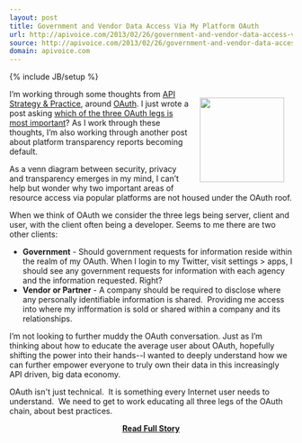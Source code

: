 ```yaml
---
layout: post
title: Government and Vendor Data Access Via My Platform OAuth
url: http://apivoice.com/2013/02/26/government-and-vendor-data-access-via-my-platform-oauth/
source: http://apivoice.com/2013/02/26/government-and-vendor-data-access-via-my-platform-oauth/
domain: apivoice.com
---
```

{% include JB/setup %}<p><p><a href="http://oauth.net/" target="_blank"><img style="padding: 15px;" src="https://s3.amazonaws.com/kinlane-productions/api-evangelist/oauth/OAuth2.png" alt="" width="150" align="right" /></a></p>
<p>I&rsquo;m working through some thoughts from <a href="http://www.apistrategyconference.com/">API Strategy &amp; Practice</a>, around <a title="OAuth" href="http://en.wikipedia.org/wiki/OAuth">OAuth</a>.  I just wrote a post asking <a title="which of the three OAuth legs is most important" href="http://www.apievangelist.com/2013/02/26/which-of-the-three-oauth-legs-is-the-most-important/">which of the three OAuth legs is most important</a>?  As I work through these thoughts, I&rsquo;m also working through another post about platform transparency reports becoming default.</p>
<p>As a venn diagram between security, privacy and transparency emerges in my mind, I can&rsquo;t help but wonder why two important areas of resource access via popular platforms are not housed under the OAuth roof.</p>
<p>When we think of OAuth we consider the three legs being server, client and user, with the client often being a developer.  Seems to me there are two other clients:</p>
<ul class="mainlist">
<li><strong>Government</strong> - Should government requests for information reside within the realm of my OAuth.  When I login to my Twitter, visit settings &gt; apps, I should see any government requests for information with each agency and the information requested.  Right?</li>
<li><strong>Vendor or Partner</strong> - A company should be required to disclose where any personally identifiable information is shared. &nbsp;Providing me access into where my infformation is sold or shared within a company and its relationships.</li>
</ul>
<p>I&rsquo;m not looking to further muddy the OAuth conversation.  Just as I&rsquo;m thinking about how to educate the average user about OAuth, hopefully shifting the power into their hands--I wanted to deeply understand how we can further empower everyone to truly own their data in this increasingly API driven, big data economy.</p>
<p>OAuth isn't just technical. &nbsp;It is something every Internet user needs to understand. &nbsp;We need to get to work educating all three legs of the OAuth chain, about best practices.</p></p>
<center><p><a href="http://apivoice.com/2013/02/26/government-and-vendor-data-access-via-my-platform-oauth/" style='padding:25px; font-sze:18px; font-weight: bold;'>Read Full Story</a></p></center>
